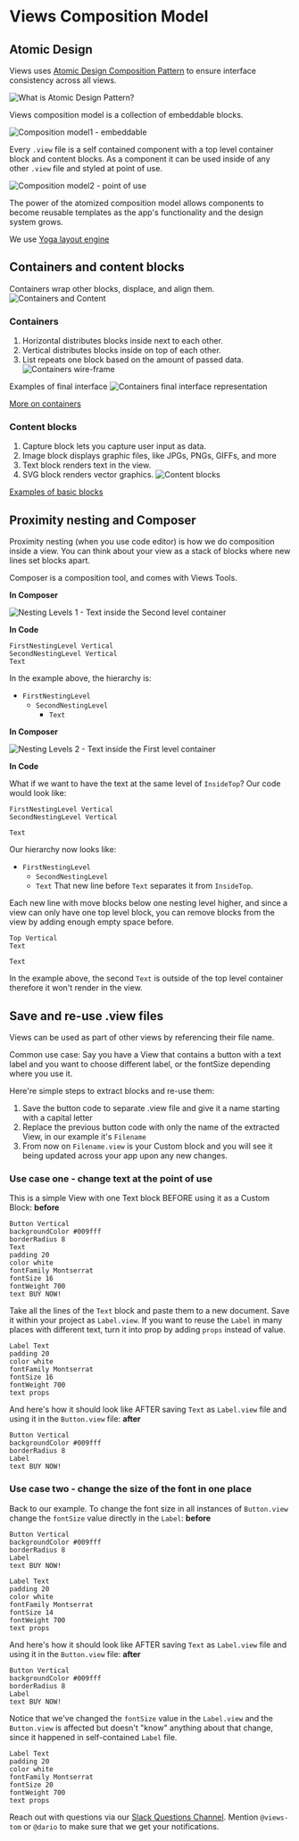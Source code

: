 # Views Composition Model

## Atomic Design

Views uses [Atomic Design Composition Pattern](http://patternlab.io/) to ensure
interface consistency across all views.

![What is Atomic Design Pattern?](atomic-design.jpg)

Views composition model is a collection of embeddable blocks.

![Composition model1 - embeddable](BlocksComposition1.jpg)

Every `.view` file is a self contained component with a top level container block and content blocks.
As a component it can be used inside of any other `.view` file and styled at point of use.

![Composition model2 - point of use](BlocksComposition2.jpg)

The power of the atomized composition model allows components to become reusable templates as the
app's functionality and the design system grows.

We use [Yoga layout engine](https://github.com/facebook/yoga)

## Containers and content blocks

Containers wrap other blocks, displace, and align them.
![Containers and Content](containerscontent.jpg)

### Containers

1. Horizontal distributes blocks inside next to each other.
2. Vertical distributes blocks inside on top of each other.
3. List repeats one block based on the amount of passed data.
![Containers wire-frame](containers.jpg)

Examples of final interface
![Containers final interface representation](containersFinal.jpg)

[More on containers](Blocks/README.md)

### Content blocks

1. Capture block lets you capture user input as data.
2. Image block displays graphic files, like JPGs, PNGs, GIFFs, and more
3. Text block renders text in the view.
4. SVG block renders vector graphics.
![Content blocks](contentblocks.jpg)

[Examples of basic blocks](Blocks/README.md)


## Proximity nesting and Composer

Proximity nesting (when you use code editor) is how we do composition inside a view.
You can think about your view as a stack of blocks where new lines set blocks apart.

Composer is a composition tool, and comes with Views Tools.

**In Composer**

![Nesting Levels 1 - Text inside the Second level container](nesting1.png)

**In Code**
```views
FirstNestingLevel Vertical
SecondNestingLevel Vertical
Text
```

In the example above, the hierarchy is:
* `FirstNestingLevel`
  * `SecondNestingLevel`
    * `Text`

**In Composer**

![Nesting Levels 2 - Text inside the First level container](nesting2.png)

**In Code**

What if we want to have the text at the same level of `InsideTop`? Our code
would look like:

```views
FirstNestingLevel Vertical
SecondNestingLevel Vertical

Text
```

Our hierarchy now looks like:
* `FirstNestingLevel`
  * `SecondNestingLevel`
  * `Text`
That new line before `Text` separates it from `InsideTop`.

Each new line with move blocks below one nesting level higher, and since a view
can only have one top level block, you can remove blocks from the view by adding
enough empty space before.

```
Top Vertical
Text

Text
```
In the example above, the second `Text` is outside of the top level container
therefore it won't render in the view.

## Save and re-use .view files
Views can be used as part of other views by referencing their file name.

Common use case: Say you have a View that contains a button with a text label and
you want to choose different label, or the fontSize depending where you use it.

Here're simple steps to extract blocks and re-use them:
1. Save the button code to separate .view file and give it a name
starting with a capital letter
2. Replace the previous button code with only the name of the extracted View,
in our example it's `Filename`
3. From now on `Filename.view` is your Custom block and you will
see it being updated across your app upon any new changes.

### Use case one - change text at the point of use

This is a simple View with one Text block BEFORE using it as a Custom Block:
**before**
```views
Button Vertical
backgroundColor #009fff
borderRadius 8
Text
padding 20
color white
fontFamily Montserrat
fontSize 16
fontWeight 700
text BUY NOW!
```

Take all the lines of the `Text` block and paste them to a new document. Save it
within your project as `Label.view`. If you want to reuse the `Label` in many places with
different text, turn it into prop by adding `props` instead of value.

```views
Label Text
padding 20
color white
fontFamily Montserrat
fontSize 16
fontWeight 700
text props
```

And here's how it should look like AFTER saving `Text` as `Label.view` file
and using it in the `Button.view` file:
**after**
```views
Button Vertical
backgroundColor #009fff
borderRadius 8
Label
text BUY NOW!
```

### Use case two - change the size of the font in one place

Back to our example. To change the font size in all instances of `Button.view`
change the `fontSize` value directly in the `Label`:
**before**
```views
Button Vertical
backgroundColor #009fff
borderRadius 8
Label
text BUY NOW!
```

```views
Label Text
padding 20
color white
fontFamily Montserrat
fontSize 14
fontWeight 700
text props
```

And here's how it should look like AFTER saving `Text` as `Label.view` file
and using it in the `Button.view` file:
**after**
```views
Button Vertical
backgroundColor #009fff
borderRadius 8
Label
text BUY NOW!
```
Notice that we've changed the `fontSize` value in the `Label.view` and the `Button.view`
is affected but doesn't "know" anything about that change, since it happened in self-contained
`Label` file.

```views
Label Text
padding 20
color white
fontFamily Montserrat
fontSize 20
fontWeight 700
text props
```


Reach out with questions via our [Slack Questions Channel](https://slack.viewsdx.com/).
Mention `@views-tom` or `@dario` to make sure that we get your notifications.

